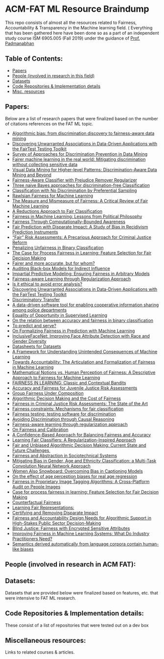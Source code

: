 # ACM-FAT ML Resource Braindump

This repo consists of almost all the resources related to Fairness, Accountability &amp; Transparency in the Machine learning field. ( Everything that has been gathered here have been done so as a part of an independent study course ISM 6905.005 (Fall 2019) under the guidance of [Prof. Padmanabhan](https://www.usf.edu/business/contacts/padmanabhan-balaji.aspx)


## Table of Contents:
- [Papers](#papers)
- [People (involved in research in this field)](#people-involved-in-research-in-this-field)
- [Datasets](#datasets)
- [Code Repositories & Implementation details](#code-repositories--implementation-details)
- [Misc. resources](#miscellaneous-resources)


## Papers:
Below are a list of research papers that were finalized based on the number of citations references on the FAT ML topic.

- [Algorithmic bias: from discrimination discovery to fairness-aware data mining](http://chato.cl/research/files/tutorial-algorithmic-bias.pdf)
- [Discovering Unwarranted Associations in Data-Driven Applications with the FairTest Testing Toolkit](https://arxiv.org/pdf/1510.02377.pdf)
- [Survey of Approaches for Discrimination Prevention in Data Mining]()
- [Fairer machine learning in the real world: Mitigating discrimination without collecting sensitive data]()
- [ Visual Data Mining for Higher-level Patterns: Discrimination-Aware Data Mining and Beyond]()
- [Fairness-Aware Classifier with Prejudice Remover Regularizer]()
- [Three naive Bayes approaches for discrimination-free Classification]()
- [Classification with No Discrimination by Preferential Sampling]()
- [Rawlsian Fairness for Machine Learning]()
- [The Measure and Mismeasure of Fairness: A Critical Review of Fair Machine Learning]()
- [A Reductions Approach to Fair Classification]()
- [Fairness in Machine Learning: Lessons from Political Philosophy]()
- [Fairness Through Computationally-Bounded Awareness]()
- [ Fair Prediction with Disparate Impact: A Study of Bias in Recidivism Prediction Instruments]()
- [“Fair” Risk Assessments: A Precarious Approach for Criminal Justice Reform]()
- [Penalizing Unfairness in Binary Classification]()
- [The Case for Process Fairness in Learning: Feature Selection for Fair Decision Making]()
- [Fairer and more accurate, but for whom?]()
- [Auditing Black-box Models for Indirect Influence ]()
- [Impartial Predictive Modeling: Ensuring Fairness in Arbitrary Models]()
- [Fairness-aware Learning through Regularization Approach ]()
- [Is it ethical to avoid error analysis?]()
- [Discovering Unwarranted Associations in Data-Driven Applications with the FairTest Testing Toolkit ]()
- [Discriminatory Transfer]()
- [A data-driven software tool for enabling cooperative information sharing among police departments ]()
- [Equality of Opportunity in Supervised Learning]()
- [On the relation between accuracy and fairness in binary classification ]()
- [To predict and serve?]()
- [On Formalizing Fairness in Prediction with Machine Learning]()
- [InclusiveFaceNet: Improving Face Attribute Detection with Race and Gender Diversity]()
- [Datasheets for Datasets]()
- [A Framework for Understanding Unintended Consequences of Machine Learning]()
- [Towards Accountability: The Articulation and Formalization of Fairness in Machine Learning]()
- [Mathematical Notions vs. Human Perception of Fairness: A Descriptive Approach to Fairness for Machine Learning]()
- [FAIRNESS IN LEARNING: Classic and Contextual Bandits]()
- [Accuracy and Fairness for Juvenile Justice Risk Assessments]()
- [Group Fairness Under Composition]()
- [Algorithmic Decision Making and the Cost of Fairness]()
- [Fairness in Criminal Justice Risk Assessments: The State of the Art]()
- [Fairness constraints: Mechanisms for fair classification]()
- [Fairness testing: testing software for discrimination]()
- [Avoiding Discrimination through Causal Reasoning]()
- [Fairness-aware learning through regularization approach]()
- [On Fairness and Calibration]()
- [A Confidence-Based Approach for Balancing Fairness and Accuracy]()
- [Learning Fair Classifiers: A Regularization-Inspired Approach]()
- [Fair and Unbiased Algorithmic Decision Making: Current State and Future Challenges ]()
- [Fairness and Abstraction in Sociotechnical Systems]()
- [Mitigating Bias in Gender, Age and Ethnicity Classification: a Multi-Task Convolution Neural Network Approach]()
- [Women Also Snowboard: Overcoming Bias in Captioning Models]()
- [On the effect of age perception biases for real age regression](https://arxiv.org/pdf/1902.07653.pdf)
- [Fairness in Proprietary Image Tagging Algorithms: A Cross-Platform Audit on People Images](https://aaai.org/ojs/index.php/ICWSM/article/view/3232/3100)
- [Case for process fairness in learning: Feature Selection for Fair Decision Making](https://people.mpi-sws.org/~gummadi/papers/process_fairness.pdf)
- [Counterfactual Fairness](https://papers.nips.cc/paper/6995-counterfactual-fairness.pdf)
- [Learning Fair Representations:](https://www.cs.toronto.edu/~toni/Papers/icml-final.pdf)
- [Certifying and Removing Disparate Impact](https://arxiv.org/pdf/1412.3756.pdf)
- [Fairness and Accountability Design Needs for Algorithmic Support in High-Stakes Public Sector Decision-Making](https://arxiv.org/pdf/1802.01029.pdf)
- [Blind Justice: Fairness with Encrypted Sensitive Attributes](https://arxiv.org/pdf/1806.03281.pdf)
- [Improving Fairness in Machine Learning Systems: What Do Industry Practitioners Need?](https://arxiv.org/pdf/1812.05239.pdf)
- [Semantics derived automatically from language corpora contain human-like biases](https://www.cs.bath.ac.uk/~jjb/ftp/CaliskanEtAl-authors-full.pdf)



## People (involved in research in ACM FAT):


## Datasets:
Datasets that are provided below were finalized based on features, etc. that were intensive to FAT ML research.

## Code Repositories & Implementation details:
These consist of a list of repositories that were tested out on a dev box 


## Miscellaneous resources:
Links to related courses & articles.



